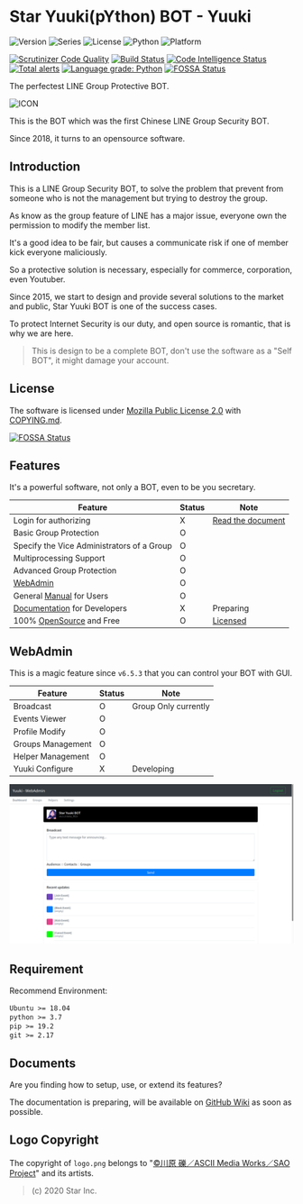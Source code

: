 # Star Yuuki(pYthon) BOT - Yuuki

![Version](https://img.shields.io/badge/v6.5.3-OpenSource-FF0033.svg) ![Series](https://img.shields.io/badge/syb-Series-7700FF.svg) ![License](https://img.shields.io/badge/license-MPL--2.0-FF6600.svg) ![Python](https://img.shields.io/badge/python-3.x-0066FF.svg) ![Platform](https://img.shields.io/badge/base_on-LINE-00DD00.svg)

[![Scrutinizer Code Quality](https://scrutinizer-ci.com/g/star-inc/star_yuuki_bot/badges/quality-score.png?b=master)](https://scrutinizer-ci.com/g/star-inc/star_yuuki_bot/?branch=master) [![Build Status](https://scrutinizer-ci.com/g/star-inc/star_yuuki_bot/badges/build.png?b=master)](https://scrutinizer-ci.com/g/star-inc/star_yuuki_bot/build-status/master) [![Code Intelligence Status](https://scrutinizer-ci.com/g/star-inc/star_yuuki_bot/badges/code-intelligence.svg?b=master)](https://scrutinizer-ci.com/code-intelligence)
[![Total alerts](https://img.shields.io/lgtm/alerts/g/star-inc/star_yuuki_bot.svg?logo=lgtm&logoWidth=18)](https://lgtm.com/projects/g/star-inc/star_yuuki_bot/alerts/) [![Language grade: Python](https://img.shields.io/lgtm/grade/python/g/star-inc/star_yuuki_bot.svg?logo=lgtm&logoWidth=18)](https://lgtm.com/projects/g/star-inc/star_yuuki_bot/context:python)
[![FOSSA Status](https://app.fossa.com/api/projects/git%2Bgithub.com%2Fstar-inc%2Fstar_yuuki_bot.svg?type=shield)](https://app.fossa.com/projects/git%2Bgithub.com%2Fstar-inc%2Fstar_yuuki_bot?ref=badge_shield)

The perfectest LINE Group Protective BOT.

![ICON](logo.png)

This is the BOT which was the first Chinese LINE Group Security BOT.

Since 2018, it turns to an opensource software.

## Introduction

This is a LINE Group Security BOT, to solve the problem that prevent from someone who is not the management but trying to destroy the group.

As know as the group feature of LINE has a major issue, everyone own the permission to modify the member list.

It's a good idea to be fair, but causes a communicate risk if one of member kick everyone maliciously.

So a protective solution is necessary, especially for commerce, corporation, even Youtuber.

Since 2015, we start to design and provide several solutions to the market and public, Star Yuuki BOT is one of the success cases.

To protect Internet Security is our duty, and open source is romantic, that is why we are here.

> This is design to be a complete BOT, don't use the software as a "Self BOT", it might damage your account.

## License

The software is licensed under [Mozilla Public License 2.0](LICENSE.md) with [COPYING.md](COPYING.md).

[![FOSSA Status](https://app.fossa.com/api/projects/git%2Bgithub.com%2Fstar-inc%2Fstar_yuuki_bot.svg?type=large)](https://app.fossa.com/projects/git%2Bgithub.com%2Fstar-inc%2Fstar_yuuki_bot?ref=badge_large)

## Features

It's a powerful software, not only a BOT, even to be you secretary.

| Feature | Status |  Note |
|---|---|---|
| Login for authorizing | X | [Read the document](https://github.com/star-inc/star_yuuki_bot/wiki/Configure) |
| Basic Group Protection | O |
| Specify the Vice Administrators of a Group | O |
| Multiprocessing Support | O |
| Advanced Group Protection | O |
| [WebAdmin](#WebAdmin) | O |
| General [Manual](https://line.starinc.xyz/yuuki_manual/) for Users | O |
| [Documentation](#Documents) for Developers | X | Preparing |
| 100% [OpenSource](https://github.com/star-inc/star_yuuki_bot) and Free | O | [Licensed](#License) |

## WebAdmin

This is a magic feature since `v6.5.3` that you can control your BOT with GUI.

| Feature | Status |  Note |
|---|---|---|
| Broadcast | O | Group Only currently |
| Events Viewer | O |
| Profile Modify | O |
| Groups Management | O |
| Helper Management | O |
| Yuuki Configure | X | Developing |

![WebAdmin](WebAdmin.png)

## Requirement

Recommend Environment:

    Ubuntu >= 18.04
    python >= 3.7
    pip >= 19.2
    git >= 2.17

## Documents

Are you finding how to setup, use, or extend its features? 

The documentation is preparing, will be available on [GitHub Wiki](https://github.com/star-inc/star_yuuki_bot/wiki) as soon as possible.

## Logo Copyright

The copyright of `logo.png` belongs to "[©川原 礫／ASCII Media Works／SAO Project](https://www.aniplex.co.jp)" and its artists.

> (c) 2020 Star Inc.
